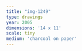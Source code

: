 ```yaml
---
title: "img-1249"
type: drawings
year: 2005
dimensions: '14 x 11'
scale: tiny
medium: 'charcoal on paper'
---
```

